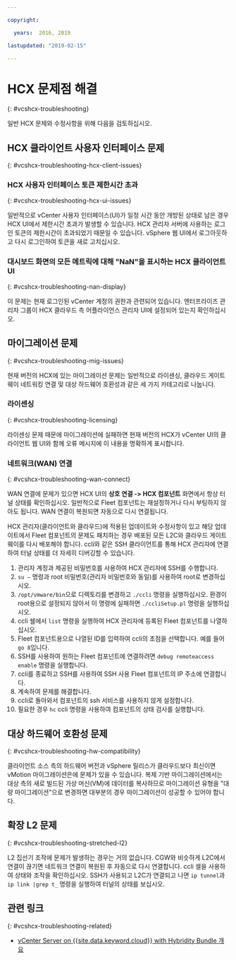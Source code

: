 ```yaml
---

copyright:

  years:  2016, 2019

lastupdated: "2019-02-15"

---
```


# HCX 문제점 해결
{: #vcshcx-troubleshooting}

일반 HCX 문제와 수정사항을 위해 다음을 검토하십시오.

## HCX 클라이언트 사용자 인터페이스 문제
{: #vcshcx-troubleshooting-hcx-client-issues}

### HCX 사용자 인터페이스 토큰 제한시간 초과
{: #vcshcx-troubleshooting-hcx-ui-issues}

일반적으로 vCenter 사용자 인터페이스(UI)가 일정 시간 동안 개방된 상태로 남은 경우 HCX UI에서 제한시간 초과가 발생할 수 있습니다. HCX 관리자 서버에 사용하는 로그인 토큰의 제한시간이 초과되었기 때문일 수 있습니다. vSphere 웹 UI에서 로그아웃하고 다시 로그인하여 토큰을 새로 고치십시오.

### 대시보드 화면의 모든 메트릭에 대해 "NaN"을 표시하는 HCX 클라이언트 UI
{: #vcshcx-troubleshooting-nan-display}

이 문제는 현재 로그인된 vCenter 계정의 권한과 관련되어 있습니다. 엔터프라이즈 관리자 그룹이 HCX 클라우드 측 어플라이언스 관리자 UI에 설정되어 있는지 확인하십시오.

## 마이그레이션 문제
{: #vcshcx-troubleshooting-mig-issues}

현재 버전의 HCX에 있는 마이그레이션 문제는 일반적으로 라이센싱, 클라우드 게이트웨이 네트워킹 연결 및 대상 하드웨어 호환성과 같은 세 가지 카테고리로 나눕니다.

### 라이센싱
{: #vcshcx-troubleshooting-licensing}

라이센싱 문제 때문에 마이그레이션에 실패하면 현재 버전의 HCX가 vCenter UI의 클라이언트 웹 UI와 함께 오류 메시지에 이 내용을 명확하게 표시합니다.

### 네트워크(WAN) 연결
{: #vcshcx-troubleshooting-wan-connect}

WAN 연결에 문제가 있으면 HCX UI의 **상호 연결 -> HCX 컴포넌트** 화면에서
항상 터널 상태를 확인하십시오. 일반적으로 Fleet 컴포넌트는 재설정하거나 다시 부팅하지 않아도 됩니다. WAN 연결이 복원되면 자동으로 다시 연결됩니다.

HCX 관리자(클라이언트와 클라우드)에 적용된 업데이트와 수정사항이 있고 해당 업데이트에서 Fleet 컴포넌트의 문제도 패치하는 경우 배포된 모든 L2C와 클라우드 게이트웨이를 다시 배포해야 합니다. ccli와 같은 SSH 클라이언트를 통해 HCX 관리자에 연결하여 터널 상태를 더 자세히 디버깅할 수 있습니다.  

1. 관리자 계정과 제공된 비밀번호를 사용하여 HCX 관리자에 SSH를 수행합니다.
2. `su –` 명령과 root 비밀번호(관리자 비밀번호와 동일)를 사용하여 root로 변경하십시오.
3. `/opt/vmware/bin`으로 디렉토리를 변경하고 `./ccli` 명령을 실행하십시오. 환경이 root용으로 설정되지 않아서 이 명령에 실패하면 `./ccliSetup.pl` 명령을 실행하십시오.
4. ccli 쉘에서 `list` 명령을 실행하여 HCX 관리자에 등록된 Fleet 컴포넌트를 나열하십시오.
5. Fleet 컴포넌트용으로 나열된 ID를 입력하여 ccli의 초점을 선택합니다. 예를 들어 `go 8`입니다.
6. SSH를 사용하여 원하는 Fleet 컴포넌트에 연결하려면 `debug remoteaccess enable` 명령을 실행합니다.
7. ccli를 종료하고 SSH를 사용하여 SSH 사용 Fleet 컴포넌트의 IP 주소에 연결합니다.
9. 계속하여 문제를 해결합니다.
10. ccli로 돌아와서 컴포넌트의 ssh 서비스를 사용하지 않게 설정합니다.
11. 필요한 경우 `hc` ccli 명령을 사용하여 컴포넌트의 상태 검사를 실행합니다.

## 대상 하드웨어 호환성 문제
{: #vcshcx-troubleshooting-hw-compatibility}

클라이언트 소스 측의 하드웨어 버전과 vSphere 릴리스가 클라우드보다 최신이면 vMotion 마이그레이션은에 문제가 있을 수 있습니다. 복제 기반 마이그레이션에서는 대상 측의 새로 빌드된 가상 머신(VM)에 데이터를 복사하므로 마이그레이션 유형을 "대량 마이그레이션"으로 변경하면 대부분의 경우 마이그레이션이 성공할 수 있어야 합니다.

## 확장 L2 문제
{: #vcshcx-troubleshooting-stretched-l2}

L2 집선기 조작에 문제가 발생하는 경우는 거의 없습니다. CGW와 비슷하게 L2C에서 연결이 끊기면 네트워크 연결이 복원된 후 자동으로 다시 연결합니다. ccli 셀을 사용하여 상태와 조작을 확인하십시오. SSH가 사용되고 L2C가 연결되고 나면 `ip tunnel`과 `ip link |grep t_` 명령을 실행하여 터널의 상태를 보십시오.

## 관련 링크
{: #vcshcx-troubleshooting-related}

* [vCenter Server on {{site.data.keyword.cloud}} with Hybridity Bundle 개요](/docs/services/vmwaresolutions/archiref/vcs?topic=vmware-solutions-vcs-hybridity-intro)   

